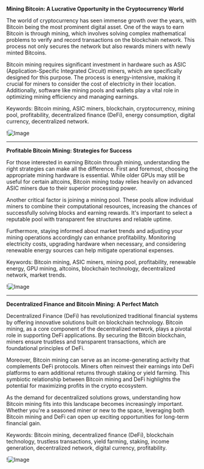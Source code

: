 **Mining Bitcoin: A Lucrative Opportunity in the Cryptocurrency World**

The world of cryptocurrency has seen immense growth over the years, with Bitcoin being the most prominent digital asset. One of the ways to earn Bitcoin is through mining, which involves solving complex mathematical problems to verify and record transactions on the blockchain network. This process not only secures the network but also rewards miners with newly minted Bitcoins.

Bitcoin mining requires significant investment in hardware such as ASIC (Application-Specific Integrated Circuit) miners, which are specifically designed for this purpose. The process is energy-intensive, making it crucial for miners to consider the cost of electricity in their location. Additionally, software like mining pools and wallets play a vital role in optimizing mining efficiency and managing earnings.

Keywords: Bitcoin mining, ASIC miners, blockchain, cryptocurrency, mining pool, profitability, decentralized finance (DeFi), energy consumption, digital currency, decentralized network.

!![Image](https://github.com/user-attachments/assets/3be06921-4469-491d-bd37-5f14c53422b7)

---

**Profitable Bitcoin Mining: Strategies for Success**

For those interested in earning Bitcoin through mining, understanding the right strategies can make all the difference. First and foremost, choosing the appropriate mining hardware is essential. While older GPUs may still be useful for certain altcoins, Bitcoin mining today relies heavily on advanced ASIC miners due to their superior processing power.

Another critical factor is joining a mining pool. These pools allow individual miners to combine their computational resources, increasing the chances of successfully solving blocks and earning rewards. It's important to select a reputable pool with transparent fee structures and reliable uptime.

Furthermore, staying informed about market trends and adjusting your mining operations accordingly can enhance profitability. Monitoring electricity costs, upgrading hardware when necessary, and considering renewable energy sources can help mitigate operational expenses.

Keywords: Bitcoin mining, ASIC miners, mining pool, profitability, renewable energy, GPU mining, altcoins, blockchain technology, decentralized network, market trends.

!![Image](https://github.com/user-attachments/assets/3be06921-4469-491d-bd37-5f14c53422b7)

---

**Decentralized Finance and Bitcoin Mining: A Perfect Match**

Decentralized Finance (DeFi) has revolutionized traditional financial systems by offering innovative solutions built on blockchain technology. Bitcoin mining, as a core component of the decentralized network, plays a pivotal role in supporting DeFi applications. By securing the Bitcoin blockchain, miners ensure trustless and transparent transactions, which are foundational principles of DeFi.

Moreover, Bitcoin mining can serve as an income-generating activity that complements DeFi protocols. Miners often reinvest their earnings into DeFi platforms to earn additional returns through staking or yield farming. This symbiotic relationship between Bitcoin mining and DeFi highlights the potential for maximizing profits in the crypto ecosystem.

As the demand for decentralized solutions grows, understanding how Bitcoin mining fits into this landscape becomes increasingly important. Whether you're a seasoned miner or new to the space, leveraging both Bitcoin mining and DeFi can open up exciting opportunities for long-term financial gain.

Keywords: Bitcoin mining, decentralized finance (DeFi), blockchain technology, trustless transactions, yield farming, staking, income generation, decentralized network, digital currency, profitability.

!![Image](https://github.com/user-attachments/assets/3be06921-4469-491d-bd37-5f14c53422b7)